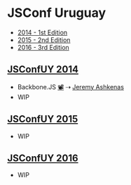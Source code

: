 # JSConf Uruguay

* [2014 - 1st Edition](#jsconfuy-2014)
* [2015 - 2nd Edition](#jsconfuy-2015)
* [2016 - 3rd Edition](#jsconfuy-2016)

## [JSConfUY 2014](http://2014.jsconf.uy/)

* Backbone.JS
[📽](https://www.youtube.com/watch?v=UAl_N62gKmM&index=3&list=PLleHIBVx1SeRTGjxTsWrJJHN1Ehx5wHUz)
⇢ [Jeremy Ashkenas](https://twitter.com/jashkenas)
* WIP

## [JSConfUY 2015](http://2015.jsconf.uy/)

* WIP

## [JSConfUY 2016](http://2016.jsconf.uy/)

* WIP

